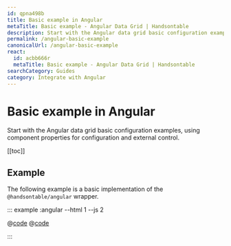 ```yaml
---
id: qpna498b
title: Basic example in Angular
metaTitle: Basic example - Angular Data Grid | Handsontable
description: Start with the Angular data grid basic configuration examples, using component properties for configuration and external control.
permalink: /angular-basic-example
canonicalUrl: /angular-basic-example
react:
  id: acbb666r
  metaTitle: Basic example - Angular Data Grid | Handsontable
searchCategory: Guides
category: Integrate with Angular
---
```


# Basic example in Angular

Start with the Angular data grid basic configuration examples, using component properties for configuration and external control.

[[toc]]

## Example

The following example is a basic implementation of the `@handsontable/angular` wrapper.

::: example :angular --html 1 --js 2

@[code](@/content/guides/integrate-with-angular/angular-simple-example/angular/example1.html)
@[code](@/content/guides/integrate-with-angular/angular-simple-example/angular/example1.js)

:::
